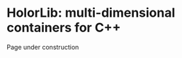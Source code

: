 # HolorLib: multi-dimensional containers for C++
Page under construction

<!-- Logo -->
<!-- <p align="center">
  <a href="https://cmas1.github.io/HolorLib/">
    <img src="./docs/images/holor_logo" width="320" alt="HolorLib">
  </a>
</p>

HolorLib is a C++20 header only library that implements generic multi-dimensional containers.s
-----------------

## Easy to use


## Installation -->